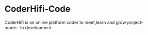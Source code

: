 # CoderHifi-Code
CoderHifi is an online platform coder to meet,learn and grow
project-mode:- In development
